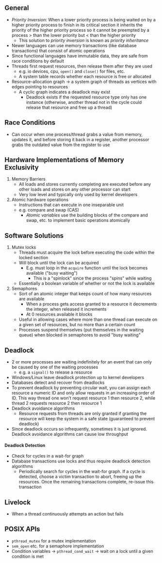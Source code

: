 ## General

- _Priority Inversion_: When a lower priority process is being waited on by a higher priority process to finish in its critical section it inherits the priority of the higher priority process so it cannot be preempted by a process > than the lower priority but < than the higher priority
  - This solution to _priority inversion_ is known as _priority inheritance_
- Newer languages can use memory transactions (like database transactions) that consist of atomic operations
- Since functional languages have immutable data, they are safe from race conditions by default
- Threads first request resources, then release them after they are used
  - e.g. io devices, cpu, `open()` and `close()` for files, etc.
  - A system table records whether each resource is free or allocated
- Resource-allocation graph -> a system graph of threads as vertices with edges pointing to resources
  - A cyclic graph indicates a deadlock may exist
    - Deadlock exists if the requested resource type only has one instance (otherwise, another thread not in the cycle could release that resource and free up a thread)

## Race Conditions

- Can occur when one process/thread grabs a value from memory, updates it, and before storing it back in a register, another processor grabs the outdated value from the register to use

## Hardware Implementations of Memory Exclusivity

1. Memory Barriers
   - All loads and stores currently completing are executed before any other loads and stores on any other processor can start
   - Very low level and typically only used by kernel developers
2. Atomic hardware operations
   - Instructions that can execute in one inseparable unit
   - e.g. compare and swap (CAS)
     - _Atomic variables_ use the building blocks of the compare and swap, etc. to implement basic operations atomically

## Software Solutions

1. Mutex locks
   - Threads must acquire the lock before executing the code within the locked section
   - Will block until the lock can be acquired
     - E.g. must loop in the `acquire` function until the lock becomes available ("busy waiting")
       - This is a "spinlock" since the process "spins" while waiting
   - Essentially a boolean variable of whether or not the lock is available
2. Semaphores
   - Sort of an atomic integer that keeps count of how many resources are available
     - When a process gets access granted to a resource it decrements the integer, when released it increments
     - At 0 resources available it blocks
   - Useful in allowing cases where more than one thread can execute on a given set of resources, but no more than a certain count
   - Processes suspend themselves (put themselves in the waiting queue) when blocked in semaphores to avoid "busy waiting"

## Deadlock

- 2 or more processes are waiting indefinitely for an event that can only be caused by one of the waiting processes
  - e.g. a `signal()` to release a resource
- Windows/Linux leave deadlock protection up to kernel developers
- Databases detect and recover from deadlocks
- To prevent deadlock by preventing circular wait, you can assign each resource a numeric ID and only allow requests in an increasing order of ID. This way thread one won't request resource 1 then resource 2, while thread 2 requests resource 2 then resource 1
- Deadlock avoidance algorithms
  - Resource requests from threads are only granted if granting the resource will keep the system in a safe state (guaranteed to prevent deadlock)
- Since deadlock occurs so infrequently, sometimes it is just ignored. Deadlock avoidance algorithms can cause low throughput

#### Deadlock Detection

- Check for cycles in a wait-for graph
- Database transactions use locks and thus require deadlock detection algorithms
  - Periodically search for cycles in the wait-for graph. If a cycle is detected, choose a victim transaction to abort, freeing up the resources. Once the remaining transactions complete, re-issue this transaction

## Livelock

- When a thread continuously attempts an action but fails

## POSIX APIs

- `pthread_mutex` for a mutex implementation
- `sem_open` etc. for a semaphore implementation
- Condition variables -> `pthread_cond_wait` -> wait on a lock until a given condition is met
